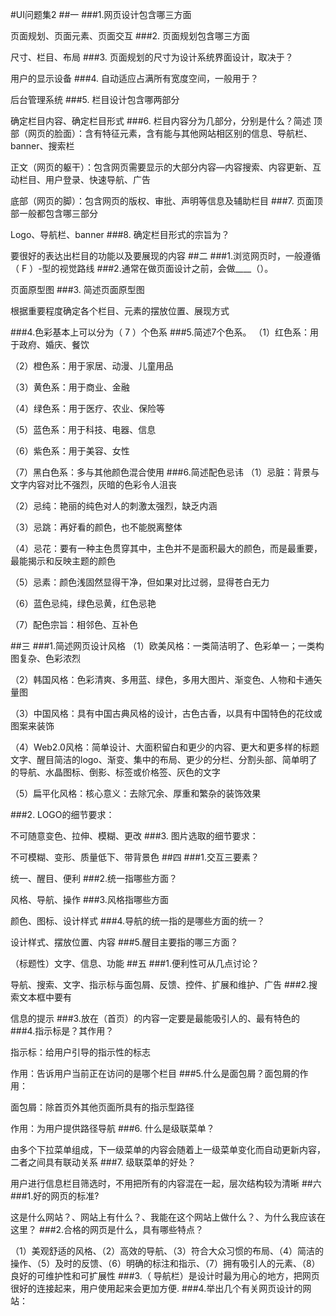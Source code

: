 #UI问题集2
##一
###1.网页设计包含哪三方面

页面规划、页面元素、页面交互
###2.	页面规划包含哪三方面

尺寸、栏目、布局
###3.	页面规划的尺寸为设计系统界面设计，取决于？

用户的显示设备
###4.	自动适应占满所有宽度空间，一般用于？

后台管理系统
###5.	栏目设计包含哪两部分

确定栏目内容、确定栏目形式
###6.	栏目内容分为几部分，分别是什么？简述
顶部（网页的脸面）：含有特征元素，含有能与其他网站相区别的信息、导航栏、banner、搜索栏

正文（网页的躯干）：包含网页需要显示的大部分内容—内容搜索、内容更新、互动栏目、用户登录、快速导航、广告

底部（网页的脚）：包含网页的版权、审批、声明等信息及辅助栏目
###7.	页面顶部一般都包含哪三部分

Logo、导航栏、banner
###8.	确定栏目形式的宗旨为？

要很好的表达出栏目的功能以及要展现的内容
##二
###1.浏览网页时，一般遵循（  F  ）-型的视觉路线
###2.通常在做页面设计之前，会做____（）。

页面原型图
###3.	简述页面原型图

根据重要程度确定各个栏目、元素的摆放位置、展现方式

###4.色彩基本上可以分为（ 7 ）个色系
###5.简述7个色系。
（1）红色系：用于政府、婚庆、餐饮

（2）橙色系：用于家居、动漫、儿童用品

（3）黄色系：用于商业、金融

（4）绿色系：用于医疗、农业、保险等

（5）蓝色系：用于科技、电器、信息

（6）紫色系：用于美容、女性

（7）黑白色系：多与其他颜色混合使用
###6.简述配色忌讳
（1）忌脏：背景与文字内容对比不强烈，灰暗的色彩令人沮丧

（2）忌纯：艳丽的纯色对人的刺激太强烈，缺乏内涵

（3）忌跳：再好看的颜色，也不能脱离整体

（4）忌花：要有一种主色贯穿其中，主色并不是面积最大的颜色，而是最重要，最能揭示和反映主题的颜色

（5）忌素：颜色浅固然显得干净，但如果对比过弱，显得苍白无力

（6）蓝色忌纯，绿色忌黄，红色忌艳

（7）配色宗旨：相邻色、互补色

##三
###1.简述网页设计风格
（1）欧美风格：一类简洁明了、色彩单一；一类构图复杂、色彩浓烈

（2）韩国风格：色彩清爽、多用蓝、绿色，多用大图片、渐变色、人物和卡通矢量图

（3）中国风格：具有中国古典风格的设计，古色古香，以具有中国特色的花纹或图案来装饰

（4）Web2.0风格：简单设计、大面积留白和更少的内容、更大和更多样的标题文字、醒目简洁的logo、渐变、集中的布局、更少的分栏、分割头部、简单明了的导航、水晶图标、倒影、标签或价格签、灰色的文字

（5）扁平化风格：核心意义：去除冗余、厚重和繁杂的装饰效果

###2.	LOGO的细节要求：

不可随意变色、拉伸、模糊、更改
###3.	图片选取的细节要求：

不可模糊、变形、质量低下、带背景色
##四
###1.交互三要素？

统一、醒目、便利
###2.统一指哪些方面？

风格、导航、操作
###3.风格指哪些方面

颜色、图标、设计样式
###4.导航的统一指的是哪些方面的统一？

设计样式、摆放位置、内容
###5.醒目主要指的哪三方面？

（标题性）文字、信息、功能
##五
###1.便利性可从几点讨论？

导航、搜索、文字、指示标与面包屑、反馈、控件、扩展和维护、广告
###2.搜索文本框中要有

信息的提示
###3.放在（首页）的内容一定要是最能吸引人的、最有特色的
###4.指示标是？其作用？

指示标：给用户引导的指示性的标志	

作用：告诉用户当前正在访问的是哪个栏目
###5.什么是面包屑？面包屑的作用：

面包屑：除首页外其他页面所具有的指示型路径

作用：为用户提供路径导航
###6.	什么是级联菜单？

由多个下拉菜单组成，下一级菜单的内容会随着上一级菜单变化而自动更新内容，二者之间具有联动关系
###7.	级联菜单的好处？

用户进行信息栏目筛选时，不用把所有的内容混在一起，层次结构较为清晰
##六
###1.好的网页的标准?

这是什么网站？、网站上有什么？、我能在这个网站上做什么？、为什么我应该在这里？
###2.合格的网页是什么，具有哪些特点？

（1）美观舒适的风格、（2）高效的导航、（3）符合大众习惯的布局、（4）简洁的操作、（5）及时的反馈、（6）明确的标注和指示、（7）拥有吸引人的元素、（8）良好的可维护性和可扩展性
###3.（ 导航栏）是设计时最为用心的地方，把网页很好的连接起来，用户使用起来会更加方便.
###4.举出几个有关网页设计的网站：










